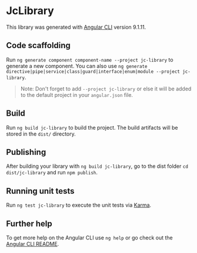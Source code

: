 # JcLibrary

This library was generated with [Angular CLI](https://github.com/angular/angular-cli) version 9.1.11.

## Code scaffolding

Run `ng generate component component-name --project jc-library` to generate a new component. You can also use `ng generate directive|pipe|service|class|guard|interface|enum|module --project jc-library`.
> Note: Don't forget to add `--project jc-library` or else it will be added to the default project in your `angular.json` file. 

## Build

Run `ng build jc-library` to build the project. The build artifacts will be stored in the `dist/` directory.

## Publishing

After building your library with `ng build jc-library`, go to the dist folder `cd dist/jc-library` and run `npm publish`.

## Running unit tests

Run `ng test jc-library` to execute the unit tests via [Karma](https://karma-runner.github.io).

## Further help

To get more help on the Angular CLI use `ng help` or go check out the [Angular CLI README](https://github.com/angular/angular-cli/blob/master/README.md).
